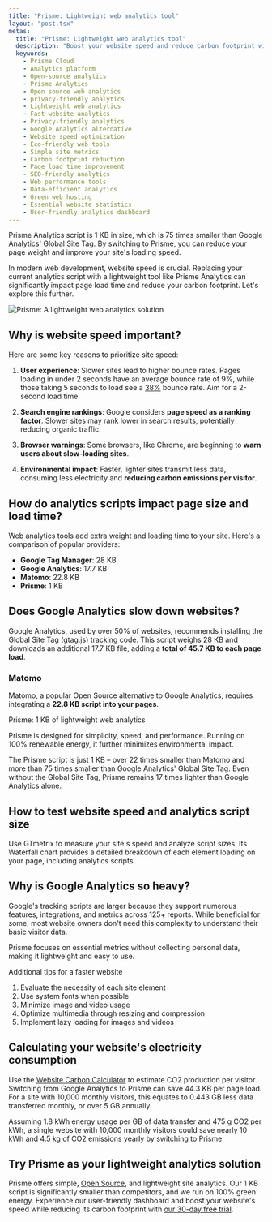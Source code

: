 ```yaml
---
title: "Prisme: Lightweight web analytics tool"
layout: "post.tsx"
metas:
  title: "Prisme: Lightweight web analytics tool"
  description: "Boost your website speed and reduce carbon footprint with Prisme Analytics. Our lightweight 1KB script is 75x smaller than Google Analytics, providing essential metrics without compromising performance. Try our simple, privacy-friendly web analytics tool for faster load times and cleaner insights."
  keywords:
    - Prisme Cloud
    - Analytics platform
    - Open-source analytics
    - Prisme Analytics
    - Open source web analytics
    - privacy-friendly analytics
    - Lightweight web analytics
    - Fast website analytics
    - Privacy-friendly analytics
    - Google Analytics alternative
    - Website speed optimization
    - Eco-friendly web tools
    - Simple site metrics
    - Carbon footprint reduction
    - Page load time improvement
    - SEO-friendly analytics
    - Web performance tools
    - Data-efficient analytics
    - Green web hosting
    - Essential website statistics
    - User-friendly analytics dashboard
---
```


Prisme Analytics script is 1 KB in size, which is 75 times smaller than Google
Analytics' Global Site Tag. By switching to Prisme, you can reduce your page
weight and improve your site's loading speed.

In modern web development, website speed is crucial. Replacing your current
analytics script with a lightweight tool like Prisme Analytics can significantly
impact page load time and reduce your carbon footprint. Let's explore this
further.

![Prisme: A lightweight web analytics solution](/images/web-analytics-dashboard-light.png)

## Why is website speed important?

Here are some key reasons to prioritize site speed:

1. **User experience**: Slower sites lead to higher bounce rates. Pages loading
   in under 2 seconds have an average bounce rate of 9%, while those taking 5
   seconds to load see a
   [38%](https://royal.pingdom.com/page-load-time-really-affect-bounce-rate/)
   bounce rate. Aim for a 2-second load time.

2. **Search engine rankings**: Google considers **page speed as a ranking
   factor**. Slower sites may rank lower in search results, potentially reducing
   organic traffic.

3. **Browser warnings**: Some browsers, like Chrome, are beginning to **warn
   users about slow-loading sites**.

4. **Environmental impact**: Faster, lighter sites transmit less data, consuming
   less electricity and **reducing carbon emissions per visitor**.

## How do analytics scripts impact page size and load time?

Web analytics tools add extra weight and loading time to your site. Here's a
comparison of popular providers:

- **Google Tag Manager**: 28 KB
- **Google Analytics**: 17.7 KB
- **Matomo**: 22.8 KB
- **Prisme**: 1 KB

## Does Google Analytics slow down websites?

Google Analytics, used by over 50% of websites, recommends installing the Global
Site Tag (gtag.js) tracking code. This script weighs 28 KB and downloads an
additional 17.7 KB file, adding a **total of 45.7 KB to each page load**.

### Matomo

Matomo, a popular Open Source alternative to Google Analytics, requires
integrating a **22.8 KB script into your pages**.

Prisme: 1 KB of lightweight web analytics

Prisme is designed for simplicity, speed, and performance. Running on 100%
renewable energy, it further minimizes environmental impact.

The Prisme script is just 1 KB – over 22 times smaller than Matomo and more than
75 times smaller than Google Analytics' Global Site Tag. Even without the Global
Site Tag, Prisme remains 17 times lighter than Google Analytics alone.

## How to test website speed and analytics script size

Use GTmetrix to measure your site's speed and analyze script sizes. Its
Waterfall chart provides a detailed breakdown of each element loading on your
page, including analytics scripts.

## Why is Google Analytics so heavy?

Google's tracking scripts are larger because they support numerous features,
integrations, and metrics across 125+ reports. While beneficial for some, most
website owners don't need this complexity to understand their basic visitor
data.

Prisme focuses on essential metrics without collecting personal data, making it
lightweight and easy to use.

Additional tips for a faster website

1. Evaluate the necessity of each site element
2. Use system fonts when possible
3. Minimize image and video usage
4. Optimize multimedia through resizing and compression
5. Implement lazy loading for images and videos

## Calculating your website's electricity consumption

Use the [Website Carbon Calculator](https://www.websitecarbon.com/) to estimate
CO2 production per visitor. Switching from Google Analytics to Prisme can save
44.3 KB per page load. For a site with 10,000 monthly visitors, this equates to
0.443 GB less data transferred monthly, or over 5 GB annually.

Assuming 1.8 kWh energy usage per GB of data transfer and 475 g CO2 per kWh, a
single website with 10,000 monthly visitors could save nearly 10 kWh and 4.5 kg
of CO2 emissions yearly by switching to Prisme.

## Try Prisme as your lightweight analytics solution

Prisme offers simple, [Open Source](/is/open-source-website-analytics/), and
lightweight site analytics. Our 1 KB script is significantly smaller than
competitors, and we run on 100% green energy. Experience our user-friendly
dashboard and boost your website's speed while reducing its carbon footprint
with [our 30-day free trial](https://app.prismeanalytics.com/authn/sign_up).
